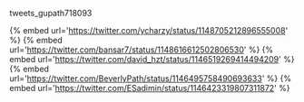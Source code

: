 tweets_gupath718093

{% embed url='https://twitter.com/ycharzy/status/1148705212896555008' %}
{% embed url='https://twitter.com/bansar7/status/1148616612502806530' %}
{% embed url='https://twitter.com/david_hzt/status/1146519269414494209' %}
{% embed url='https://twitter.com/BeverlyPath/status/1146495758490693633' %}
{% embed url='https://twitter.com/ESadimin/status/1146423319807311872' %}
